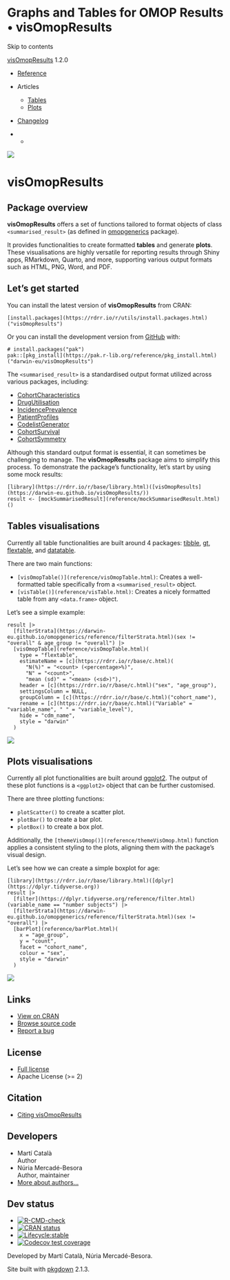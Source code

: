 # Graphs and Tables for OMOP Results • visOmopResults

Skip to contents

[visOmopResults](index.html) 1.2.0

  * [Reference](reference/index.html)
  * Articles
    * [Tables](articles/a01_tables.html)
    * [Plots](articles/a02_plots.html)
  * [Changelog](news/index.html)


  *   * [](https://github.com/darwin-eu/visOmopResults/)



![](logo.png)

# visOmopResults 

## Package overview

**visOmopResults** offers a set of functions tailored to format objects of class `<summarised_result>` (as defined in [omopgenerics](https://darwin-eu.github.io/omopgenerics/articles/summarised_result.html) package).

It provides functionalities to create formatted **tables** and generate **plots**. These visualisations are highly versatile for reporting results through Shiny apps, RMarkdown, Quarto, and more, supporting various output formats such as HTML, PNG, Word, and PDF.

## Let’s get started

You can install the latest version of **visOmopResults** from CRAN:
    
    
    [install.packages](https://rdrr.io/r/utils/install.packages.html)("visOmopResults")

Or you can install the development version from [GitHub](https://github.com/darwin-eu/visOmopResults) with:
    
    
    # install.packages("pak")
    pak::[pkg_install](https://pak.r-lib.org/reference/pkg_install.html)("darwin-eu/visOmopResults")

The `<summarised_result>` is a standardised output format utilized across various packages, including:

  * [CohortCharacteristics](https://cran.r-project.org/package=CohortCharacteristics)
  * [DrugUtilisation](https://cran.r-project.org/package=DrugUtilisation)
  * [IncidencePrevalence](https://cran.r-project.org/package=IncidencePrevalence)
  * [PatientProfiles](https://cran.r-project.org/package=PatientProfiles)
  * [CodelistGenerator](https://cran.r-project.org/package=CodelistGenerator)
  * [CohortSurvival](https://cran.r-project.org/package=CohortSurvival)
  * [CohortSymmetry](https://cran.r-project.org/package=CohortSymmetry)



Although this standard output format is essential, it can sometimes be challenging to manage. The **visOmopResults** package aims to simplify this process. To demonstrate the package’s functionality, let’s start by using some mock results:
    
    
    [library](https://rdrr.io/r/base/library.html)([visOmopResults](https://darwin-eu.github.io/visOmopResults/))
    result <- [mockSummarisedResult](reference/mockSummarisedResult.html)()

## Tables visualisations

Currently all table functionalities are built around 4 packages: [tibble](https://cran.r-project.org/package=tibble), [gt](https://cran.r-project.org/package=gt), [flextable](https://cran.r-project.org/package=flextable), and [datatable](https://CRAN.R-project.org/package=DT).

There are two main functions:

  * `[visOmopTable()](reference/visOmopTable.html)`: Creates a well-formatted table specifically from a `<summarised_result>` object.
  * `[visTable()](reference/visTable.html)`: Creates a nicely formatted table from any `<data.frame>` object.



Let’s see a simple example:
    
    
    result |>
      [filterStrata](https://darwin-eu.github.io/omopgenerics/reference/filterStrata.html)(sex != "overall" & age_group != "overall") |>
      [visOmopTable](reference/visOmopTable.html)(
        type = "flextable",
        estimateName = [c](https://rdrr.io/r/base/c.html)(
          "N(%)" = "<count> (<percentage>%)", 
          "N" = "<count>", 
          "mean (sd)" = "<mean> (<sd>)"),
        header = [c](https://rdrr.io/r/base/c.html)("sex", "age_group"),
        settingsColumn = NULL,
        groupColumn = [c](https://rdrr.io/r/base/c.html)("cohort_name"),
        rename = [c](https://rdrr.io/r/base/c.html)("Variable" = "variable_name", " " = "variable_level"),
        hide = "cdm_name",
        style = "darwin"
      )

![](reference/figures/README-unnamed-chunk-5-1.png)

## Plots visualisations

Currently all plot functionalities are built around [ggplot2](https://cran.r-project.org/package=ggplot2). The output of these plot functions is a `<ggplot2>` object that can be further customised.

There are three plotting functions:

  * `plotScatter()` to create a scatter plot.
  * `plotBar()` to create a bar plot.
  * `plotBox()` to create a box plot.



Additionally, the `[themeVisOmop()](reference/themeVisOmop.html)` function applies a consistent styling to the plots, aligning them with the package’s visual design.

Let’s see how we can create a simple boxplot for age:
    
    
    [library](https://rdrr.io/r/base/library.html)([dplyr](https://dplyr.tidyverse.org))
    result |>
      [filter](https://dplyr.tidyverse.org/reference/filter.html)(variable_name == "number subjects") |>
      [filterStrata](https://darwin-eu.github.io/omopgenerics/reference/filterStrata.html)(sex != "overall") |>
      [barPlot](reference/barPlot.html)(
        x = "age_group", 
        y = "count",
        facet = "cohort_name", 
        colour = "sex",
        style = "darwin"
      )

![](reference/figures/README-unnamed-chunk-6-1.png)

## Links

  * [View on CRAN](https://cloud.r-project.org/package=visOmopResults)
  * [Browse source code](https://github.com/darwin-eu/visOmopResults/)
  * [Report a bug](https://github.com/darwin-eu/visOmopResults/issues)



## License

  * [Full license](LICENSE.html)
  * Apache License (>= 2)



## Citation

  * [Citing visOmopResults](authors.html#citation)



## Developers

  * Martí Català   
Author  [](https://orcid.org/0000-0003-3308-9905)
  * Núria Mercadé-Besora   
Author, maintainer  [](https://orcid.org/0009-0006-7948-3747)
  * [More about authors...](authors.html)



## Dev status

  * [![R-CMD-check](https://github.com/darwin-eu/visOmopResults/actions/workflows/R-CMD-check.yaml/badge.svg)](https://github.com/darwin-eu/visOmopResults/actions/workflows/R-CMD-check.yaml)
  * [![CRAN status](https://www.r-pkg.org/badges/version/visOmopResults)](https://CRAN.R-project.org/package=visOmopResults)
  * [![Lifecycle:stable](https://img.shields.io/badge/lifecycle-stable-brightgreen.svg)](https://lifecycle.r-lib.org/articles/stages.html#stable)
  * [![Codecov test coverage](https://codecov.io/gh/darwin-eu/visOmopResults/branch/main/graph/badge.svg)](https://app.codecov.io/gh/darwin-eu/visOmopResults?branch=main)



Developed by Martí Català, Núria Mercadé-Besora.

Site built with [pkgdown](https://pkgdown.r-lib.org/) 2.1.3.
